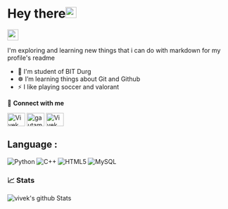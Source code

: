 # Hey there<img src="https://media.giphy.com/media/hvRJCLFzcasrR4ia7z/giphy.gif" width="25px"></a>
<img src="" width="25px">

I'm exploring and learning new things that i can do with markdown for my profile's readme

- 🤖 I'm student of BIT Durg
- ☸️ I’m learning things about Git and Github 
- ⚡ I like playing soccer and valorant

🔗  **Connect with me**
<p align="left">
<a href="https://twitter.com/Vivek83714122" target="blank"><img align="center" src="https://raw.githubusercontent.com/rahuldkjain/github-profile-readme-generator/master/src/images/icons/Social/twitter.svg" alt="Vivek ratia" height="30" width="40" /></a>
<a href="https://www.linkedin.com/in/vivek-rathia-6476b71b9/" target="blank"><img align="center" src="https://raw.githubusercontent.com/rahuldkjain/github-profile-readme-generator/master/src/images/icons/Social/linked-in-alt.svg" alt="gautamkrishnar" height="30" width="40" /></a>
<a href="https://www.instagram.com/vivvvvekrathia/" target="blank"><img align="center" src="https://raw.githubusercontent.com/rahuldkjain/github-profile-readme-generator/master/src/images/icons/Social/instagram.svg" alt="Vivek rathia" height="30" width="40" /></a>
  
  
 ## Language :
![Python](https://img.shields.io/badge/-Python-black?style=flat-square&logo=Python)
![C++](https://img.shields.io/badge/-C++-00599C?style=flat-square&logo=c)
![HTML5](https://img.shields.io/badge/-HTML5-E34F26?style=flat-square&logo=html5&logoColor=white)
![MySQL](https://img.shields.io/badge/-MySQL-black?style=flat-square&logo=mysql)
  
  
 ### 📈 Stats
![vivek's github Stats](https://github-readme-stats.vercel.app/api?username=Vivekrathia&theme=radical)
  
